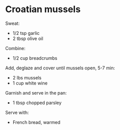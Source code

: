 Croatian mussels
================

Sweat:

- 1/2 tsp garlic
- 2 tbsp olive oil

Combine:

- 1/2 cup breadcrumbs

Add, deglaze and cover until mussels open, 5-7 min:

- 2 lbs mussels
- 1 cup white wine

Garnish and serve in the pan:

- 1 tbsp chopped parsley

Serve with:

- French bread, warmed
